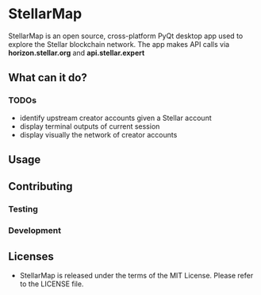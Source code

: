 # StellarMap
StellarMap is an open source, cross-platform PyQt desktop app used to explore the Stellar blockchain network.
The app makes API calls via **horizon.stellar.org** and **api.stellar.expert**

## What can it do?
### TODOs
 - identify upstream creator accounts given a Stellar account
 - display terminal outputs of current session
 - display visually the network of creator accounts

## Usage

## Contributing

### Testing

### Development

## Licenses
- StellarMap is released under the terms of the MIT License. Please refer to the LICENSE file.
